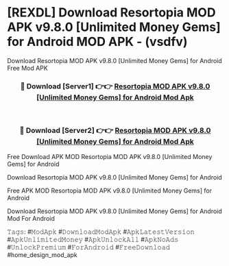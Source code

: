 # [REXDL] Download Resortopia MOD APK v9.8.0 [Unlimited Money Gems] for Android MOD APK - (vsdfv)
Download Resortopia MOD APK v9.8.0 [Unlimited Money Gems] for Android Free Mod APK

<div align="center">
<h3>🔴 Download [Server1] 👉👉 <a href="https://apk-comot.site?title=Resortopia_MOD_APK_v9.8.0_[Unlimited_Money_Gems]_for_Android">Resortopia MOD APK v9.8.0 [Unlimited Money Gems] for Android Mod Apk</a></h3><br>

<h3>🔴 Download [Server2] 👉👉 <a href="https://apk-comot.site?title=Resortopia_MOD_APK_v9.8.0_[Unlimited_Money_Gems]_for_Android">Resortopia MOD APK v9.8.0 [Unlimited Money Gems] for Android Mod Apk</a></h3>
</div>


Free Download APK MOD Resortopia MOD APK v9.8.0 [Unlimited Money Gems] for Android

Download Resortopia MOD APK v9.8.0 [Unlimited Money Gems] for Android 

Free APK MOD Resortopia MOD APK v9.8.0 [Unlimited Money Gems] for Android 

Download Resortopia MOD APK v9.8.0 [Unlimited Money Gems] for Android Mod For Android

𝚃𝚊𝚐𝚜: #𝙼𝚘𝚍𝙰𝚙𝚔 #𝙳𝚘𝚠𝚗𝚕𝚘𝚊𝚍𝙼𝚘𝚍𝙰𝚙𝚔 #𝙰𝚙𝚔𝙻𝚊𝚝𝚎𝚜𝚝𝚅𝚎𝚛𝚜𝚒𝚘𝚗 #𝙰𝚙𝚔𝚄𝚗𝚕𝚒𝚖𝚒𝚝𝚎𝚍𝙼𝚘𝚗𝚎𝚢 #𝙰𝚙𝚔𝚄𝚗𝚕𝚘𝚌𝚔𝙰𝚕𝚕 #𝙰𝚙𝚔𝙽𝚘𝙰𝚍𝚜 #𝚄𝚗𝚕𝚘𝚌𝚔𝙿𝚛𝚎𝚖𝚒𝚞𝚖 #𝙵𝚘𝚛𝙰𝚗𝚍𝚛𝚘𝚒𝚍 #𝙵𝚛𝚎𝚎𝙳𝚘𝚠𝚗𝚕𝚘𝚊𝚍 #home_design_mod_apk